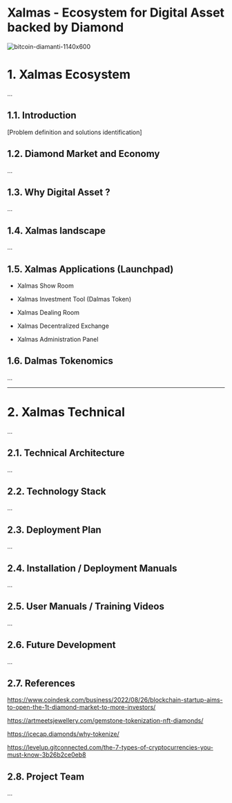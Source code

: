 # Xalmas - Ecosystem for Digital Asset backed by Diamond 

![bitcoin-diamanti-1140x600](https://user-images.githubusercontent.com/105663954/200082085-6e1ba619-aa66-4367-afa7-ae501e2cc842.jpg)

# 1. Xalmas Ecosystem 

 ...

## 1.1. Introduction
[Problem definition and solutions identification]

## 1.2. Diamond Market and Economy 
 ...

## 1.3. Why Digital Asset ?
 ...

## 1.4. Xalmas landscape
 ...

## 1.5. Xalmas Applications (Launchpad)

- Xalmas Show Room

- Xalmas Investment Tool (Dalmas Token)

- Xalmas Dealing Room 

- Xalmas Decentralized Exchange 

- Xalmas Administration Panel 

## 1.6. Dalmas Tokenomics
 ...

---

# 2. Xalmas Technical

 ...

## 2.1. Technical Architecture 
 ...

## 2.2. Technology Stack 
 ...

## 2.3. Deployment Plan 
 ...

## 2.4. Installation / Deployment Manuals 
 ...

## 2.5. User Manuals / Training Videos 
 ...

## 2.6. Future Development 
 ...

## 2.7. References

https://www.coindesk.com/business/2022/08/26/blockchain-startup-aims-to-open-the-1t-diamond-market-to-more-investors/

https://artmeetsjewellery.com/gemstone-tokenization-nft-diamonds/

https://icecap.diamonds/why-tokenize/

https://levelup.gitconnected.com/the-7-types-of-cryptocurrencies-you-must-know-3b26b2ce0eb8
## 2.8. Project Team 
 ...
 
